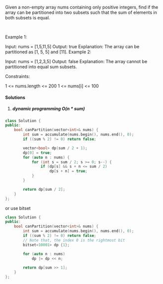 Given a non-empty array nums containing only positive integers, find if the array can be partitioned into two subsets such that the sum of elements in both subsets is equal.

 

Example 1:

Input: nums = [1,5,11,5]
Output: true
Explanation: The array can be partitioned as [1, 5, 5] and [11].
Example 2:

Input: nums = [1,2,3,5]
Output: false
Explanation: The array cannot be partitioned into equal sum subsets.
 

Constraints:

1 <= nums.length <= 200
1 <= nums[i] <= 100


#### Solutions

1. ##### dynamic programming O(n * sum)

```cpp
class Solution {
public:
    bool canPartition(vector<int>& nums) {
        int sum = accumulate(nums.begin(), nums.end(), 0);
        if ((sum % 2) != 0) return false;

        vector<bool> dp(sum / 2 + 1);
        dp[0] = true;
        for (auto n : nums) {
            for (int s = sum / 2; s >= 0; s--) {
                if (dp[s] && s + n <= sum / 2)
                    dp[s + n] = true;
            }
        }

        return dp[sum / 2];
    }
};
```

or use bitset

```cpp
class Solution {
public:
    bool canPartition(vector<int>& nums) {
        int sum = accumulate(nums.begin(), nums.end(), 0);
        if ((sum % 2) != 0) return false;
        // Note that, the index 0 is the rightmost bit
        bitset<10001> dp {1};

        for (auto n : nums)
            dp |= dp << n;
        
        return dp[sum >> 1];
    }
};
```